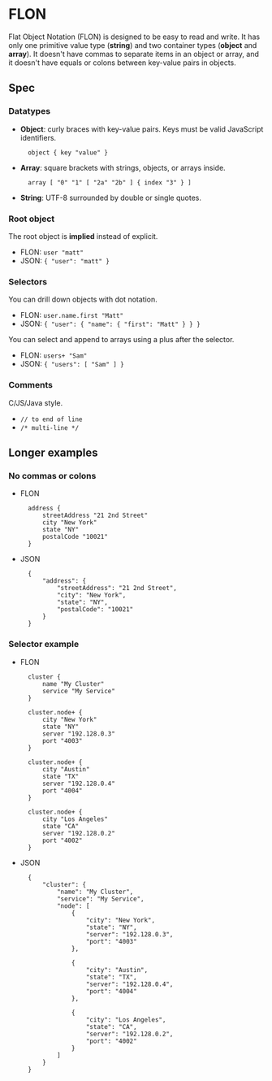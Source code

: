 #   FLON

Flat Object Notation (FLON) is designed to be easy to read and write. It has only one primitive value type (**string**) and two container types (**object** and **array**). It doesn't have commas to separate items in an object or array, and it doesn't have equals or colons between key-value pairs in objects.

##  Spec

### Datatypes

- **Object**: curly braces with key-value pairs. Keys must be valid JavaScript identifiers.

        object { key "value" }

- **Array**: square brackets with strings, objects, or arrays inside.

        array [ "0" "1" [ "2a" "2b" ] { index "3" } ]

- **String**: UTF-8 surrounded by double or single quotes.

### Root object

The root object is **implied** instead of explicit.

- FLON: `user "matt"`
- JSON: `{ "user": "matt" }`

### Selectors

You can drill down objects with dot notation.

- FLON: `user.name.first "Matt"`
- JSON: `{ "user": { "name": { "first": "Matt" } } }`

You can select and append to arrays using a plus after the selector.

- FLON: `users+ "Sam"`
- JSON: `{ "users": [ "Sam" ] }`

### Comments

C/JS/Java style.

- `// to end of line`
- `/* multi-line */`

##  Longer examples

### No commas or colons

- FLON

        address {
            streetAddress "21 2nd Street"
            city "New York"
            state "NY"
            postalCode "10021"
        }

- JSON

        {
            "address": {
                "streetAddress": "21 2nd Street",
                "city": "New York",
                "state": "NY",
                "postalCode": "10021"
            }
        }

### Selector example

- FLON

        cluster {
            name "My Cluster"
            service "My Service"
        }
        
        cluster.node+ {
            city "New York"
            state "NY"
            server "192.128.0.3"
            port "4003"
        }
        
        cluster.node+ {
            city "Austin"
            state "TX"
            server "192.128.0.4"
            port "4004"
        }
        
        cluster.node+ {
            city "Los Angeles"
            state "CA"
            server "192.128.0.2"
            port "4002"
        }
        
- JSON

        {
            "cluster": {
                "name": "My Cluster",
                "service": "My Service",
                "node": [
                    {
                        "city": "New York",
                        "state": "NY",
                        "server": "192.128.0.3",
                        "port": "4003"
                    },

                    {
                        "city": "Austin",
                        "state": "TX",
                        "server": "192.128.0.4",
                        "port": "4004"
                    },

                    {
                        "city": "Los Angeles",
                        "state": "CA",
                        "server": "192.128.0.2",
                        "port": "4002"
                    }
                ]
            }
        }        
